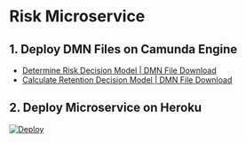 # Risk Microservice

## 1. Deploy DMN Files on Camunda Engine
- [Determine Risk Decision Model | DMN File Download](https://cdn.jsdelivr.net/gh/DigiPR/digient-risk@master/modelling/PBL%20Case%206%20-%20Determine-risk.dmn)
- [Calculate Retention Decision Model | DMN File Download](https://cdn.jsdelivr.net/gh/DigiPR/digient-risk@master/modelling/PBL%20Case%206%20-%20Calculate-retention.dmn)

## 2. Deploy Microservice on Heroku
[![Deploy](https://www.herokucdn.com/deploy/button.svg)](https://heroku.com/deploy)

